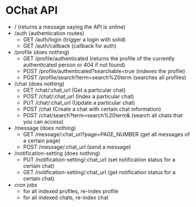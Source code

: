 # OChat API

 - / (returns a message saying the API is online)
 - /auth (authentication routes)
    - GET /auth/login (trigger a login with solid)
    - GET /auth/callback (callback for auth)
 - /profile (does nothing)
    - GET /profile/authenticated (returns the profile of the currently authenticated person or 404 if not found)
    - POST /profile/authenticated?searchable=true (indexes the profile)
    - POST /profile/search?term=search%20term (searches all profiles)
 - /chat (does nothing)
    - GET /chat/:chat_url (Get a particular chat)
    - POST /chat/:chat_url (Index a particular chat)
    - PUT /chat/:chat_url (Update a particular chat)
    - POST /chat (Create a chat with certain chat information)
    - POST /chat/search?term=search%20term& (search all chats that you can access)
 - /message (does nothing)
    - GET /message/:chat_url?page=PAGE_NUMBER (get all messages of a certain page)
    - POST /message/:chat_url (send a message)
 - /notification-setting (does nothing)
    - PUT /notification-setting/:chat_url (set notification status for a certain chat)
    - GET /notification-setting/:chat_url (get notification status for a certain chat)
 - cron jobs
    - for all indexed profiles, re-index profile
    - for all indexed chats, re-index chat

